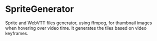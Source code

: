 # SpriteGenerator

Sprite and WebVTT files generator, using ffmpeg, for thumbnail images when hovering over video time. It generates the tiles based on video keyframes.

